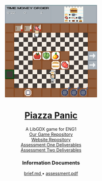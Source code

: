 <div align="center">
  <a href="https://github.com/team13eng1/piazza-panic/">
    <img src="./assets/Capture.PNG" alt="Logo" width="300" height="300">
  </a>

  <h1 align="center" style="color: black"> <a href = "README.md"> Piazza Panic </a></h1>

  <p align="center">
    A LibGDX game for ENG1
    <br>
    <a href="https://github.com/team13eng1/piazza-panic"> Our Game Repository</a>
    <br>
    <a href="https://github.com/team13eng1/team13eng1.github.io"> Website Repository </a>
    <br>
    <a href="one.md"> Assessment One Deliverables</a>
    <br>
    <a href="two.md"> Assessment Two Deliverables</a>
    <br>
  </p>

<h3 align="center">Information Documents</h3>
<p align="center">
  <a href="./files/info/brief.md">brief.md </a>
  •
  <a href="./files/info/eng1-team-assessment-1.pdf">assessment.pdf</a>
</p>
</div>



